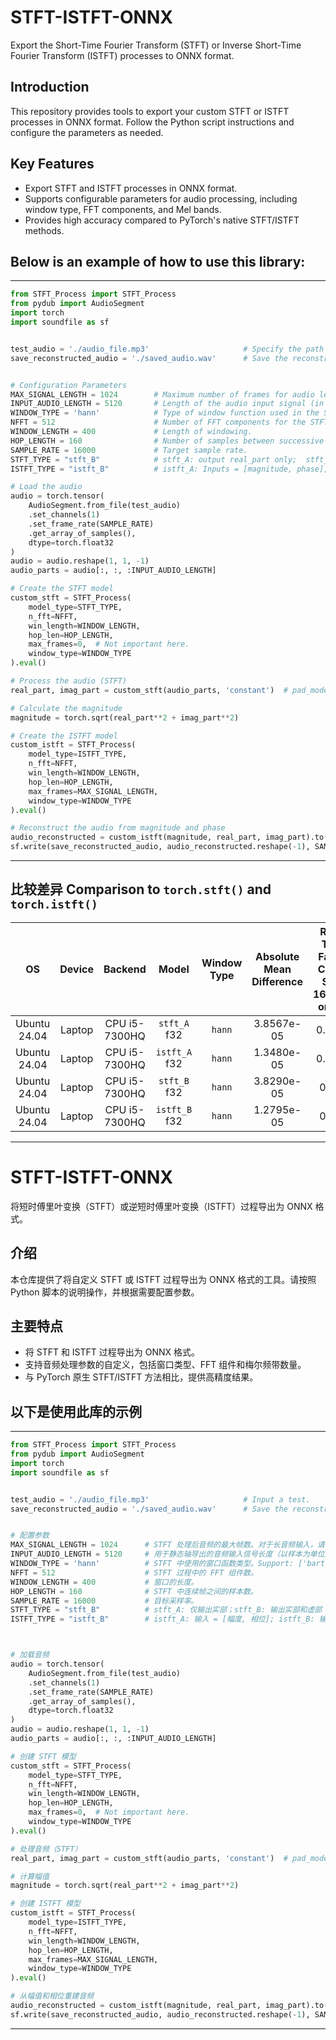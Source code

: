 # STFT-ISTFT-ONNX
Export the Short-Time Fourier Transform (STFT) or Inverse Short-Time Fourier Transform (ISTFT) processes to ONNX format.

## Introduction
This repository provides tools to export your custom STFT or ISTFT processes in ONNX format. Follow the Python script instructions and configure the parameters as needed.

## Key Features
- Export STFT and ISTFT processes in ONNX format.
- Supports configurable parameters for audio processing, including window type, FFT components, and Mel bands.
- Provides high accuracy compared to PyTorch's native STFT/ISTFT methods.

## Below is an example of how to use this library:
---
```python
from STFT_Process import STFT_Process
from pydub import AudioSegment
import torch
import soundfile as sf


test_audio = './audio_file.mp3'                     # Specify the path to your audio file.
save_reconstructed_audio = './saved_audio.wav'      # Save the reconstructed.


# Configuration Parameters
MAX_SIGNAL_LENGTH = 1024        # Maximum number of frames for audio length after STFT. Use larger values for long audio inputs (e.g., 4096).
INPUT_AUDIO_LENGTH = 5120       # Length of the audio input signal (in samples) for static axis export. Should be a multiple of NFFT.
WINDOW_TYPE = 'hann'            # Type of window function used in the STFT.  Support: ['bartlett', 'blackman', 'hamming', 'hann', 'kaiser']
NFFT = 512                      # Number of FFT components for the STFT process.
WINDOW_LENGTH = 400             # Length of windowing.
HOP_LENGTH = 160                # Number of samples between successive frames in the STFT.
SAMPLE_RATE = 16000             # Target sample rate.
STFT_TYPE = "stft_B"            # stft_A: output real_part only;  stft_B: outputs real_part & imag_part
ISTFT_TYPE = "istft_B"          # istft_A: Inputs = [magnitude, phase];  istft_B: Inputs = [magnitude, real_part, imag_part], The dtype of imag_part is float format.

# Load the audio
audio = torch.tensor(
    AudioSegment.from_file(test_audio)
    .set_channels(1)
    .set_frame_rate(SAMPLE_RATE)
    .get_array_of_samples(), 
    dtype=torch.float32
)
audio = audio.reshape(1, 1, -1)
audio_parts = audio[:, :, :INPUT_AUDIO_LENGTH]

# Create the STFT model
custom_stft = STFT_Process(
    model_type=STFT_TYPE, 
    n_fft=NFFT,
    win_length=WINDOW_LENGTH,
    hop_len=HOP_LENGTH, 
    max_frames=0,  # Not important here.
    window_type=WINDOW_TYPE
).eval()

# Process the audio (STFT)
real_part, imag_part = custom_stft(audio_parts, 'constant')  # pad_mode options: ['constant', 'reflect']

# Calculate the magnitude
magnitude = torch.sqrt(real_part**2 + imag_part**2)

# Create the ISTFT model
custom_istft = STFT_Process(
    model_type=ISTFT_TYPE, 
    n_fft=NFFT,
    win_length=WINDOW_LENGTH,
    hop_len=HOP_LENGTH, 
    max_frames=MAX_SIGNAL_LENGTH, 
    window_type=WINDOW_TYPE
).eval()

# Reconstruct the audio from magnitude and phase
audio_reconstructed = custom_istft(magnitude, real_part, imag_part).to(torch.int16)
sf.write(save_reconstructed_audio, audio_reconstructed.reshape(-1), SAMPLE_RATE, format='WAVEX')
```

---

## 比较差异 Comparison to `torch.stft()` and `torch.istft()`

| OS            | Device       | Backend    | Model       | Window Type | Absolute Mean Difference | Real-Time Factor<br>Chunk Size: 160,000 or 10s |
|:-------------:|:------------:|:----------:|:-----------:|:-----------:|:-------------------------:|:--------------------------------------------:|
| Ubuntu 24.04  | Laptop       | CPU i5-7300HQ | `stft_A` f32 | `hann`      | 3.8567e-05               | 0.0005                                       |
| Ubuntu 24.04  | Laptop       | CPU i5-7300HQ | `istft_A` f32 | `hann`      | 1.3480e-05               | 0.0015                                       |
| Ubuntu 24.04  | Laptop       | CPU i5-7300HQ | `stft_B` f32 | `hann`      | 3.8290e-05               | 0.001                                        |
| Ubuntu 24.04  | Laptop       | CPU i5-7300HQ | `istft_B` f32 | `hann`      | 1.2795e-05               | 0.003                                        |

---

# STFT-ISTFT-ONNX
将短时傅里叶变换（STFT）或逆短时傅里叶变换（ISTFT）过程导出为 ONNX 格式。

## 介绍
本仓库提供了将自定义 STFT 或 ISTFT 过程导出为 ONNX 格式的工具。请按照 Python 脚本的说明操作，并根据需要配置参数。

## 主要特点
- 将 STFT 和 ISTFT 过程导出为 ONNX 格式。
- 支持音频处理参数的自定义，包括窗口类型、FFT 组件和梅尔频带数量。
- 与 PyTorch 原生 STFT/ISTFT 方法相比，提供高精度结果。

## 以下是使用此库的示例
---
```python
from STFT_Process import STFT_Process
from pydub import AudioSegment
import torch
import soundfile as sf


test_audio = './audio_file.mp3'                     # Input a test.
save_reconstructed_audio = './saved_audio.wav'      # Save the reconstructed.


# 配置参数
MAX_SIGNAL_LENGTH = 1024      # STFT 处理后音频的最大帧数。对于长音频输入，请使用更大的值（例如 4096）。
INPUT_AUDIO_LENGTH = 5120     # 用于静态轴导出的音频输入信号长度（以样本为单位）。最好设置为 NFFT 的整数倍。
WINDOW_TYPE = 'hann'          # STFT 中使用的窗口函数类型。Support: ['bartlett', 'blackman', 'hamming', 'hann', 'kaiser']
NFFT = 512                    # STFT 过程中的 FFT 组件数。
WINDOW_LENGTH = 400           # 窗口的长度。
HOP_LENGTH = 160              # STFT 中连续帧之间的样本数。
SAMPLE_RATE = 16000           # 目标采样率。
STFT_TYPE = "stft_B"          # stft_A: 仅输出实部；stft_B: 输出实部和虚部
ISTFT_TYPE = "istft_B"        # istft_A: 输入 = [幅度, 相位]; istft_B: 输入 = [幅度, 实部, 虚部]，虚部的数据类型为浮点格式。



# 加载音频
audio = torch.tensor(
    AudioSegment.from_file(test_audio)
    .set_channels(1)
    .set_frame_rate(SAMPLE_RATE)
    .get_array_of_samples(), 
    dtype=torch.float32
)
audio = audio.reshape(1, 1, -1)
audio_parts = audio[:, :, :INPUT_AUDIO_LENGTH]

# 创建 STFT 模型
custom_stft = STFT_Process(
    model_type=STFT_TYPE, 
    n_fft=NFFT,
    win_length=WINDOW_LENGTH,
    hop_len=HOP_LENGTH, 
    max_frames=0,  # Not important here.
    window_type=WINDOW_TYPE
).eval()

# 处理音频（STFT）
real_part, imag_part = custom_stft(audio_parts, 'constant')  # pad_mode 选项：['constant', 'reflect']

# 计算幅值
magnitude = torch.sqrt(real_part**2 + imag_part**2)

# 创建 ISTFT 模型
custom_istft = STFT_Process(
    model_type=ISTFT_TYPE, 
    n_fft=NFFT,
    win_length=WINDOW_LENGTH,
    hop_len=HOP_LENGTH, 
    max_frames=MAX_SIGNAL_LENGTH, 
    window_type=WINDOW_TYPE
).eval()

# 从幅值和相位重建音频
audio_reconstructed = custom_istft(magnitude, real_part, imag_part).to(torch.int16)
sf.write(save_reconstructed_audio, audio_reconstructed.reshape(-1), SAMPLE_RATE, format='WAVEX')
```
---
